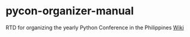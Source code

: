 # pycon-organizer-manual
RTD for organizing the yearly Python Conference in the Philippines
[Wiki](https://github.com/pythonph/pycon-organizer-manual/wiki)

